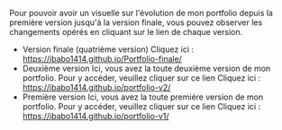 Pour pouvoir avoir un visuelle sur l'évolution de mon portfolio depuis la première version jusqu'à la version finale, vous pouvez observer les changements opérés en cliquant sur le lien de chaque version.

 - Version finale (quatrième version)
   Cliquez ici : https://ibabo1414.github.io/Portfolio-finale/
 - Deuxième version
   Ici, vous avez la toute deuxième version de mon portfolio. Pour y accéder, veuillez cliquer sur ce lien
   Cliquez ici : https://ibabo1414.github.io/portfolio-v2/
 - Première version
   Ici, vous avez la toute premiére version de mon portfolio. Pour y accéder, veuillez cliquer sur ce lien
   Cliquez ici : https://ibabo1414.github.io/portfolio-v1/
